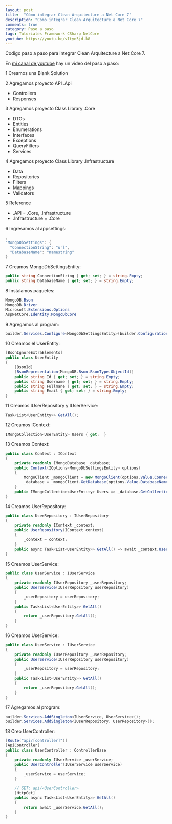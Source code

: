 ```yaml
---
layout: post
title:  "Cómo integrar Clean Arquitecture a Net Core 7"
description: "Cómo integrar Clean Arquitecture a Net Core 7"
comments: true
category: Paso a paso
tags: Tutoriales Framework CSharp NetCore
youtube: https://youtu.be/vItyn5jd-k8
---
```

Codigo paso a paso para integrar Clean Arquitecture a Net Core 7.

En <a target="_blank" href="{{ page.youtube }}">mi canal de youtube</a> hay un video del paso a paso:

1 Creamos una Blank Solution

2 Agregamos proyecto API .Api
- Controllers
- Responses
  
3 Agregamos proyecto Class Library .Core
- DTOs
- Entities
- Enumerations
- Interfaces
- Exceptions
- QueryFilters
- Services
  
4 Agregamos proyecto Class Library .Infrastructure
- Data
- Repositories
- Filters
- Mappings
- Validators

5 Reference
- .API = .Core, .Infrastructure
- .Infrastructure = .Core

6 Ingresamos al appsettings:
```csharp
,
"MongoDbSettings": {
  "ConnectionString": "url",
  "DatabaseName": "namestring"
}
```

7 Creamos MongoDbSettingsEntity:
```csharp
public string ConnectionString { get; set; } = string.Empty;
public string DatabaseName { get; set; } = string.Empty;
```

8 Instalamos paquetes:
```csharp
MongoDB.Bson
MongoDB.Driver
Microsoft.Extensions.Options
AspNetCore.Identity.MongoDbCore
```

9 Agregamos al program:
```csharp
builder.Services.Configure<MongoDbSettingsEntity>(builder.Configuration.GetSection(nameof(MongoDbSettings)));
```

10 Creamos el UserEntity:
```csharp
[BsonIgnoreExtraElements]
public class UserEntity
{
    [BsonId]
    [BsonRepresentation(MongoDB.Bson.BsonType.ObjectId)]
    public string Id { get; set; } = string.Empty;
    public string Username { get; set; } = string.Empty;
    public string Fullmane { get; set; } = string.Empty;
    public string Email { get; set; } = string.Empty;
}
```

11 Creamos IUserRepository y IUserService:
```csharp
Task<List<UserEntity>> GetAll();
```

12 Creamos IContext:
```csharp
IMongoCollection<UserEntity> Users { get;  }
```

13 Creamos Context:
```csharp
public class Context : IContext
{
    private readonly IMongoDatabase _database;
    public Context(IOptions<MongoDbSettingsEntity> options)
    {
        MongoClient _mongoClient = new MongoClient(options.Value.ConnectionString);
        _database = _mongoClient.GetDatabase(options.Value.DatabaseName);
    }
    public IMongoCollection<UserEntity> Users => _database.GetCollection<UserEntity>("users");
}
```

14 Creamos UserRepository:
```csharp
public class UserRepository : IUserRepository
{
    private readonly IContext _context;
    public UserRepository(IContext context)
    {
        _context = context;
    }
    public async Task<List<UserEntity>> GetAll() => await _context.Users.Find(_ => true).ToListAsync();
}
```

15 Creamos UserService:
```csharp
public class UserService : IUserService
{
    private readonly IUserRepository _userRepository;
    public UserService(IUserRepository userRepository)
    {
        _userRepository = userRepository;
    }
    public Task<List<UserEntity>> GetAll()
    {
        return _userRepository.GetAll();
    }
}
```

16 Creamos UserService:
```csharp
public class UserService : IUserService
{
    private readonly IUserRepository _userRepository;
    public UserService(IUserRepository userRepository)
    {
        _userRepository = userRepository;
    }
    public Task<List<UserEntity>> GetAll()
    {
        return _userRepository.GetAll();
    }
}
```

17 Agregamos al program:
```csharp
builder.Services.AddSingleton<IUserService, UserService>();
builder.Services.AddSingleton<IUserRepository, UserRepository>();
```

18 Creo UserController:
```csharp
[Route("api/[controller]")]
[ApiController]
public class UserController : ControllerBase
{
    private readonly IUserService _userService;
    public UserController(IUserService userService)
    {
        _userService = userService;
    }

    // GET: api/<UserController>
    [HttpGet]
    public async Task<List<UserEntity>> GetAll()
    {
        return await _userService.GetAll();
    }
}
```
